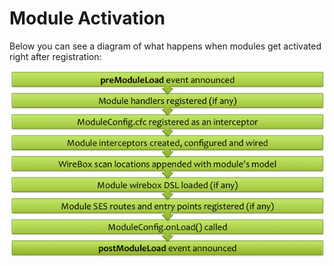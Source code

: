 # Module Activation

Below you can see a diagram of what happens when modules get activated right after registration:

![](../../../.gitbook/assets/ModulesActivation.jpg)
